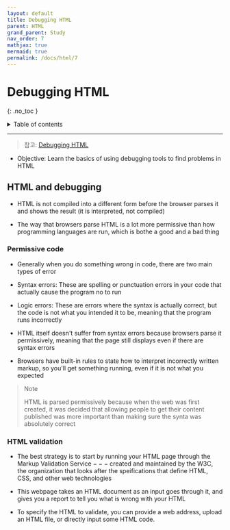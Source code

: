 ```yaml
---
layout: default
title: Debugging HTML
parent: HTML
grand_parent: Study
nav_order: 7
mathjax: true
mermaid: true
permalink: /docs/html/7
---
```


# Debugging HTML
{: .no_toc }

<details markdown="block">
  <summary>
	Table of contents
  </summary>
{: .fs-3 .text-delta }
- TOC
{:toc}
</details>

---

> 참고: [Debugging HTML](https://developer.mozilla.org/en-US/docs/Learn/HTML/Introduction_to_HTML/Debugging_HTML)

- Objective: Learn the basics of using debugging tools to find problems in HTML

## HTML and debugging

- HTML is not compiled into a different form before the browser parses it and shows the result (it is interpreted, not compiled)

- The way that browsers parse HTML is a lot more permissive than how programming languages are run, which is bothe a good and a bad thing

### Permissive code

- Generally when you do something wrong in code, there are two main types of error

- Syntax errors: These are spelling or punctuation errors in your code that actually cause the program no to run

- Logic errors: These are errors where the syntax is actually correct, but the code is not what you intended it to be, meaning that the program runs incorrectly

- HTML itself doesn't suffer from syntax errors because browsers parse it permissively, meaning that the page still displays even if there are syntax errors

- Browsers have built-in rules to state how to interpret incorrectly written markup, so you'll get something running, even if it is not what you expected

> Note
>
> HTML is parsed permissively because when the web was first created, it was decided that allowing people to get their content published was more important than making sure the synta was absolutely correct

### HTML validation

- The best strategy is to start by running your HTML page through the Markup Validation Service $---$ created and maintained by the W3C, the organization that looks after the speifications that define HTML, CSS, and other web technologies

- This webpage takes an HTML document as an input goes through it, and gives you a report to tell you what is wrong with your HTML

- To specify the HTML to validate, you can provide a web address, upload an HTML file, or directly input some HTML code.

